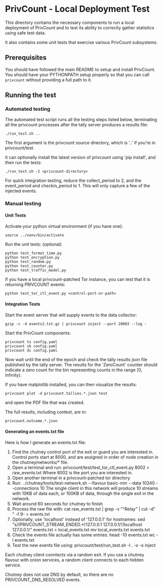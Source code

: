 # PrivCount - Local Deployment Test

This directory contains the necessary components to run a local deployment of PrivCount and to test
its ability to correctly gather statistics using safe test data.

It also contains some unit tests that exercise various PrivCount subsystems.

## Prerequisites

You should have followed the main README to setup and install PrivCount. You should have your
PYTHONPATH setup properly so that you can call `privcount` without providing a full path to it.

## Running the test

### Automated testing

The automated test script runs all the testing steps listed below, terminating all the privcount processes after the tally server produces a results file:

    ./run_test.sh ..

The first argument is the privcount source directory, which is '..' if you're in privcount/test.

It can optionally install the latest version of privcount using 'pip install', and then run the tests:

    ./run_test.sh -I <privcount-directory>

For quick integration testing, reduce the collect_period to 2, and the event_period and checkin_period to 1. This will only capture a few of the injected events.

### Manual testing

#### Unit Tests

Activate your python virtual environment (if you have one):

    source ../venv/bin/activate

Run the unit tests: (optional)

    python test_format_time.py
    python test_encryption.py
    python test_random.py
    python test_counter.py
    python test_traffic_model.py

If you have a local privcount-patched Tor instance, you can test that it is returning PRIVCOUNT events:

    python test_tor_ctl_event.py <control-port-or-path>

#### Integration Tests

Start the event server that will supply events to the data collector:

    gzip -c -d events2.txt.gz | privcount inject --port 20003 --log -

Start the PrivCount components:

    privcount ts config.yaml
    privcount sk config.yaml
    privcount dc config.yaml

Now wait until the end of the epoch and check the tally results json file published by the
tally server. The results for the 'ZeroCount' counter should indicate a zero count for the
bin representing counts in the range [0, Infinity).

If you have matplotlib installed, you can then visualize the results:

    privcount plot -d privcount.tallies.*.json test

and open the PDF file that was created.

The full results, including context, are in:

    privcount.outcome.*.json

#### Generating an events.txt file

Here is how I generate an events.txt file:

1. Find the chutney control port of the exit or guard you are interested in.
   Control ports start at 8000, and are assigned in order of node creation
   in the chutney/networks/* file.
2. Open a terminal and run:
    privcount/test/test_tor_ctl_event.py 8002 > raw_events.txt
   Where 8002 is the port you are interested in.
3. Open another terminal in a privcount-patched tor directory
4. Run:
    ../chutney/tools/test-network.sh --flavour basic-min --data 10240 --connections 10
   The single client in this network will produce 10 streams with 10KB of data
   each, or 100KB of data, through the single exit in the network.
5. Wait around 60 seconds for chutney to finish
6. Process the raw file with:
    cat raw_events.txt | grep -v "^Relay" | cut -d" " -f 9- > events.txt
7. Optionally, use 'localhost' instead of '127.0.0.1' for hostnames:
    sed "s/\(PRIVCOUNT_STREAM_ENDED.*\)127.0.0.1 127.0.0.1/\1localhost 127.0.0.1/" events.txt > local_events.txt
     mv local_events.txt events.txt
8. Check the events file actually has some entries:
    head -10 events.txt
    wc -l events.txt
8. Test the new events file using:
    privcount/test/run_test.sh -I . -x -s inject

Each chutney client conntects via a random exit. If you use a chutney flavour
with onion services, a random client connects to each hidden service.

Chutney does not use DNS by default, so there are no PRIVCOUNT_DNS_RESOLVED
events.
